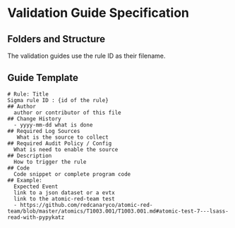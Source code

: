 # Validation Guide Specification

## Folders and Structure 

The validation guides use the rule ID as their filename. 

## Guide Template

```
# Rule: Title
Sigma rule ID : {id of the rule}
## Author
  author or contributor of this file
## Change History
  - yyyy-mm-dd what is done
## Required Log Sources
   What is the source to collect
## Required Audit Policy / Config
  What is need to enable the source
## Description
  How to trigger the rule
## Code
  Code snippet or complete program code
## Example: 
  Expected Event
  link to a json dataset or a evtx
  link to the atomic-red-team test
  - https://github.com/redcanaryco/atomic-red-team/blob/master/atomics/T1003.001/T1003.001.md#atomic-test-7---lsass-read-with-pypykatz
```
